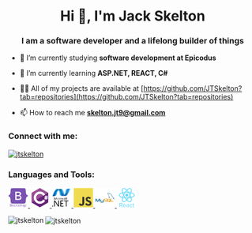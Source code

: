 <h1 align="center">Hi 👋, I'm Jack Skelton</h1>
<h3 align="center">I am a software developer and a lifelong builder of things</h3>

- 🔭 I’m currently studying **software development at Epicodus**

- 🌱 I’m currently learning **ASP.NET, REACT, C#**

- 👨‍💻 All of my projects are available at [https://github.com/JTSkelton?tab=repositories](https://github.com/JTSkelton?tab=repositories)

- 📫 How to reach me **skelton.jt9@gmail.com**

<h3 align="left">Connect with me:</h3>
<p align="left">
<a href="https://linkedin.com/in/jtskelton" target="blank"><img align="center" src="https://raw.githubusercontent.com/rahuldkjain/github-profile-readme-generator/master/src/images/icons/Social/linked-in-alt.svg" alt="jtskelton" height="30" width="40" /></a>
</p>

<h3 align="left">Languages and Tools:</h3>
<p align="left"> <a href="https://getbootstrap.com" target="_blank" rel="noreferrer"> <img src="https://raw.githubusercontent.com/devicons/devicon/master/icons/bootstrap/bootstrap-plain-wordmark.svg" alt="bootstrap" width="40" height="40"/> </a> <a href="https://www.w3schools.com/cs/" target="_blank" rel="noreferrer"> <img src="https://raw.githubusercontent.com/devicons/devicon/master/icons/csharp/csharp-original.svg" alt="csharp" width="40" height="40"/> </a> <a href="https://dotnet.microsoft.com/" target="_blank" rel="noreferrer"> <img src="https://raw.githubusercontent.com/devicons/devicon/master/icons/dot-net/dot-net-original-wordmark.svg" alt="dotnet" width="40" height="40"/> </a> <a href="https://developer.mozilla.org/en-US/docs/Web/JavaScript" target="_blank" rel="noreferrer"> <img src="https://raw.githubusercontent.com/devicons/devicon/master/icons/javascript/javascript-original.svg" alt="javascript" width="40" height="40"/> </a> <a href="https://www.mysql.com/" target="_blank" rel="noreferrer"> <img src="https://raw.githubusercontent.com/devicons/devicon/master/icons/mysql/mysql-original-wordmark.svg" alt="mysql" width="40" height="40"/> </a> <a href="https://reactjs.org/" target="_blank" rel="noreferrer"> <img src="https://raw.githubusercontent.com/devicons/devicon/master/icons/react/react-original-wordmark.svg" alt="react" width="40" height="40"/> </a> </p>

<p><img align="left" src="https://github-readme-stats.vercel.app/api/top-langs?username=jtskelton&show_icons=true&locale=en&layout=compact" alt="jtskelton" /></p>

<p>&nbsp;<img align="center" src="https://github-readme-stats.vercel.app/api?username=jtskelton&show_icons=true&locale=en" alt="jtskelton" /></p>

